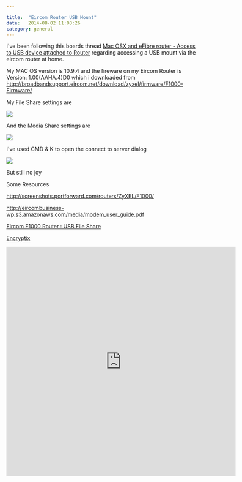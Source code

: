 ```yaml
---

title:  "Eircom Router USB Mount"
date:   2014-08-02 11:08:26
category: general
---
```


I've been following this boards thread [Mac OSX and eFibre router - Access to USB device attached to Router](http://www.boards.ie/vbulletin/showthread.php?t=2057111823) regarding accessing a USB mount via the eircom router at home.

My MAC OS version is 10.9.4 and the fireware on my Eircom Router is Version: 1.00(AAHA.4)D0 which i downloaded from http://broadbandsupport.eircom.net/download/zyxel/firmware/F1000-Firmware/

My File Share settings are

<img src="{{ site.url }}/images/2014-08-02/file_share.png"/>

And the Media Share settings are

<img src="{{site.url}}/images/2014-08-02/media_share.png"/>

I've used CMD & K to open the connect to server dialog

<img src="{{site.url}}/images/2014-08-02/connect_to_server.png"/>

But still no joy

Some Resources

http://screenshots.portforward.com/routers/ZyXEL/F1000/

http://eircombusiness-wp.s3.amazonaws.com/media/modem_user_guide.pdf

[Eircom F1000 Router : USB File Share](http://www.boards.ie/vbulletin/showthread.php?t=2057109927)

[Encryptix](http://www.boards.ie/vbulletin/showpost.php?p=86600610&postcount=83)

<iframe width='600' height='600' frameborder='0' src='http://www.boards.ie/vbulletin/showpost.php?p=86600610&postcount=83'/>

http://www.boards.ie/vbulletin/showthread.php?p=86609237
